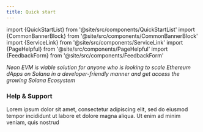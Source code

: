```yaml
---
title: Quick start
---
```

import {QuickStartList} from '@site/src/components/QuickStartList'
import {CommonBannerBlock} from '@site/src/components/CommonBannerBlock'
import {ServiceLink} from '@site/src/components/ServiceLink'
import {PageHelpful} from '@site/src/components/PageHelpful'
import {FeedbackForm} from '@site/src/components/FeedbackForm'

*Neon EVM is viable solution for anyone who is looking to scale Ethereum dApps on Solana in a developer-friendly manner and get access the growing Solana Ecosystem*

<QuickStartList/>

<CommonBannerBlock title='Learn about Neon' description='Read Neon ecosystem<br /> basics and start using it' icon='/img/learn.svg' background='#ECFFF8' />
<CommonBannerBlock title='Join Neon Governance' description='Start influencing on Neon’s ecosystem<br /> development by participating in Voting' icon='/img/governance.svg' background='#FFF1FA' />
<CommonBannerBlock title='Learn about Neon' description='Learn Technical Requirements and<br /> how to run & operate Neon Proxy' icon='/img/proxy.svg' background='#F7F0FF' />

### Help & Support

Lorem ipsum dolor sit amet, consectetur adipiscing elit, sed do eiusmod tempor incididunt ut labore et dolore magna aliqua. Ut enim ad minim veniam, quis nostrud

<ServiceLink title='Ask on Discord' description='Our 🛟 rescue team is ready to help' icon='/icons/discord.svg' link='https://discord.com/invite/d9BhxNWTsj' />

<PageHelpful />

<FeedbackForm />
